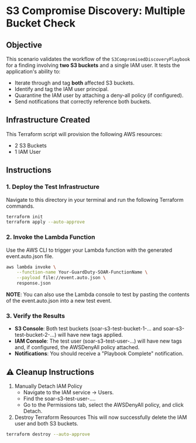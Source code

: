 # S3 Compromise Discovery: Multiple Bucket Check

## Objective
This scenario validates the workflow of the `S3CompromisedDiscoveryPlaybook` for a finding involving **two S3 buckets** and a single IAM user. It tests the application's ability to:
- Iterate through and tag **both** affected S3 buckets.
- Identify and tag the IAM user principal.
- Quarantine the IAM user by attaching a deny-all policy (if configured).
- Send notifications that correctly reference both buckets.

## Infrastructure Created
This Terraform script will provision the following AWS resources:
- 2 S3 Buckets
- 1 IAM User

## Instructions
### 1. Deploy the Test Infrastructure
Navigate to this directory in your terminal and run the following Terraform commands.
```bash
terraform init
terraform apply --auto-approve
```
### 2. Invoke the Lambda Function
Use the AWS CLI to trigger your Lambda function with the generated event.auto.json file.
```bash
aws lambda invoke \
    --function-name Your-GuardDuty-SOAR-FunctionName \
    --payload file://event.auto.json \
    response.json
```
**NOTE**: You can also use the Lambda console to test by pasting the contents of the event.auto.json into a new test event.

### 3. Verify the Results
- **S3 Console**: Both test buckets (soar-s3-test-bucket-1-... and soar-s3-test-bucket-2-...) will have new tags applied.
- **IAM Console**: The test user (soar-s3-test-user-...) will have new tags and, if configured, the AWSDenyAll policy attached.
- **Notifications**: You should receive a "Playbook Complete" notification.

## ⚠️ Cleanup Instructions
1. Manually Detach IAM Policy
    - Navigate to the IAM service -> Users.
    - Find the soar-s3-test-user-....
    - Go to the Permissions tab, select the AWSDenyAll policy, and click Detach.
2. Destroy Terraform Resources
This will now successfully delete the IAM user and both S3 buckets.
```Bash
terraform destroy --auto-approve
```